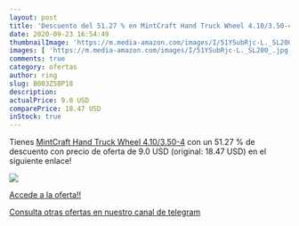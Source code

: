 ```yaml
---
layout: post
title: 'Descuento del 51.27 % en MintCraft Hand Truck Wheel 4.10/3.50-4'
date: 2020-09-23 16:54:49
thumbnailImage: 'https://m.media-amazon.com/images/I/51YSubRjc-L._SL200_.jpg'
images: [ 'https://m.media-amazon.com/images/I/51YSubRjc-L._SL200_.jpg' ]
comments: true
category: ofertas
author: ring
slug: B003Z58P18
description:
actualPrice: 9.0 USD
comparePrice: 18.47 USD
inStock: true
---
```


Tienes [MintCraft Hand Truck Wheel 4.10/3.50-4](https://www.amazon.com/dp/B003Z58P18/?tag=redken08-20) con un 51.27 % de descuento con precio de oferta de 9.0 USD (original: 18.47 USD) en el siguiente enlace!

[![](https://m.media-amazon.com/images/I/51YSubRjc-L._SL200_.jpg)](https://www.amazon.com/dp/B003Z58P18/?tag=redken08-20)

[Accede a la oferta!!](https://www.amazon.com/dp/B003Z58P18/?tag=redken08-20)

[Consulta otras ofertas en nuestro canal de telegram](https://t.me/s/ofertas25)
